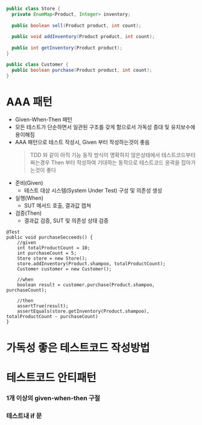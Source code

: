 ```java
public class Store {
  private EnumMap<Product, Integer> inventory;
  
  public boolean sell(Product product, int count);
  
  public void addInventory(Product product, int count);
  
  public int getInventory(Product product);
}

public class Customer {
  public boolean purchase(Product product, int count);
}
```
# AAA 패턴
* Given-When-Then 패턴
* 모든 테스트가 단순하면서 일관된 구조를 갖게 함으로서 가독성 증대 및 유지보수에 용이해짐
* AAA 패턴으로 테스트 작성시, Given 부터 작성하는것이 좋음
  >TDD 와 같이 아직 기능 동작 방식이 명확하지 않은상태에서 테스트코드부터 짜는경우 Then 부터 작성하여 기대하는 동작으로 테스트코드 윤곽을 잡아가는것이 좋다
* 준비(Given)
  * 테스트 대상 시스템(System Under Test) 구성 및 의존성 생성
* 실행(When)
  * SUT 메서드 호출, 결과값 캡쳐
* 검증(Then)
  * 결과값 검증, SUT 및 의존성 상태 검증
```
@Test
public void purchaseSecceeds() {
    //given
    int totalProductCount = 10;
    int purchaseCount = 5;
    Store store = new Store();
    store.addInventory(Product.shampoo, totalProductCount);
    Customer customer = new Customer();
    
    //when
    boolean result = customer.purchase(Product.shampoo, purchaseCount);
    
    //then    
    assertTrue(result);
    assertEquals(store.getInventory(Product.shampoo), totalProductCount - purchaseCount)
}

```

# 가독성 좋은 테스트코드 작성방법


# 테스트코드 안티패턴
### 1개 이상의 given-when-then 구절

### 테스트내 if 문
